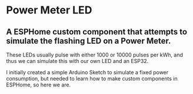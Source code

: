 # Power Meter LED #

## A ESPHome custom component that attempts to simulate the flashing LED on a Power Meter. ##

These LEDs usually pulse with either 1000 or 10000 pulses per kWh, and thus we can simulate this with our own LED and an ESP32.

I initially created a simple Arduino Sketch to simulate a fixed power consumption, but needed to learn how to make custom components in ESPHome, so here we are.

